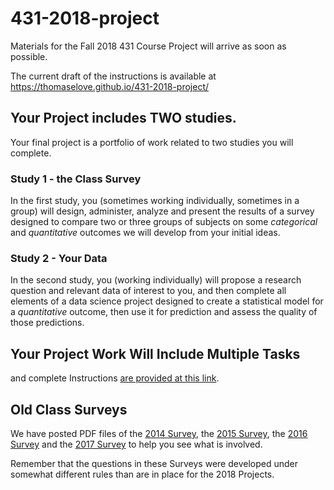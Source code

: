 # 431-2018-project

Materials for the Fall 2018 431 Course Project will arrive as soon as possible.

The current draft of the instructions is available at https://thomaselove.github.io/431-2018-project/

## Your Project includes TWO studies.

Your final project is a portfolio of work related to two studies you will complete.

### Study 1 - the Class Survey

In the first study, you (sometimes working individually, sometimes in a group) will design, administer, analyze and present the results of a survey designed to compare two or three groups of subjects on some *categorical* and *quantitative* outcomes we will develop from your initial ideas.

### Study 2 - Your Data

In the second study, you (working individually) will propose a research question and relevant data of interest to you, and then complete all elements of a data science project designed to create a statistical model for a *quantitative* outcome, then use it for prediction and assess the quality of those predictions.

## Your Project Work Will Include Multiple Tasks

and complete Instructions [are provided at this link](https://thomaselove.github.io/431-2018-project/).

## Old Class Surveys

We have posted PDF files of the [2014 Survey](https://github.com/THOMASELOVE/431-2018-project/blob/master/oldsurveys/2014_431_class_survey.pdf), the [2015 Survey](https://github.com/THOMASELOVE/431-2018-project/blob/master/oldsurveys/2015_431_class_survey.pdf), the [2016 Survey](https://github.com/THOMASELOVE/431-2018-project/blob/master/oldsurveys/2016_431_class_survey.pdf) and the [2017 Survey](https://github.com/THOMASELOVE/431-2018-project/blob/master/oldsurveys/2017_431_class_survey.pdf) to help you see what is involved. 

Remember that the questions in these Surveys were developed under somewhat different rules than are in place for the 2018 Projects.


